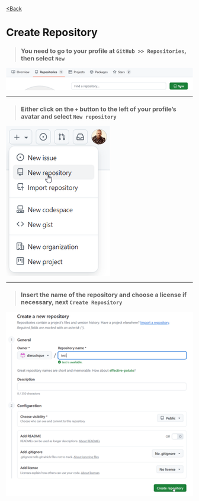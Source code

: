 [<Back](/readme_en.md)

# Create Repository

> ### You need to go to your profile at `GitHub >> Repositories`, then select `New`

![](/assets/1.%20Создаем%20репозиторий/1.png)

---

> ### Either click on the `+` button to the left of your profile’s avatar and select `New repository`

![](/assets/1.%20Создаем%20репозиторий/2082.png)

---

> ### Insert the name of the repository and choose a license if necessary, next `Create Repository`

![](/assets/1.%20Создаем%20репозиторий/2.png)